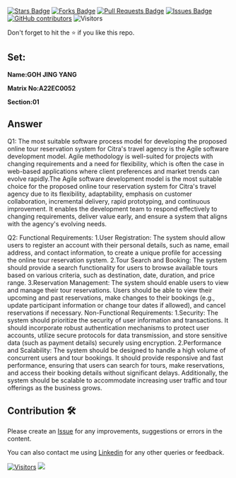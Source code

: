 <a href="https://github.com/drshahizan/learn-php/stargazers"><img src="https://img.shields.io/github/stars/drshahizan/learn-php" alt="Stars Badge"/></a>
<a href="https://github.com/drshahizan/learn-php/network/members"><img src="https://img.shields.io/github/forks/drshahizan/learn-php" alt="Forks Badge"/></a>
<a href="https://github.com/drshahizan/learn-php/pulls"><img src="https://img.shields.io/github/issues-pr/drshahizan/learn-php" alt="Pull Requests Badge"/></a>
<a href="https://github.com/drshahizan/learn-php/issues"><img src="https://img.shields.io/github/issues/drshahizan/learn-php" alt="Issues Badge"/></a>
<a href="https://github.com/drshahizan/learn-php/graphs/contributors"><img alt="GitHub contributors" src="https://img.shields.io/github/contributors/drshahizan/learn-php?color=2b9348"></a>
![Visitors](https://api.visitorbadge.io/api/visitors?path=https%3A%2F%2Fgithub.com%2Fdrshahizan%2Fsoftware-engineering&labelColor=%23d9e3f0&countColor=%23697689&style=flat)

Don't forget to hit the :star: if you like this repo.

## Set:

**Name:GOH JING YANG**

**Matrix No:A22EC0052**

**Section:01**

## Answer
Q1: The most suitable software process model for developing the proposed online tour reservation system for Citra's travel agency is the Agile software development model. Agile methodology is well-suited for projects with changing requirements and a need for flexibility, which is often the case in web-based applications where client preferences and market trends can evolve rapidly.The Agile software development model is the most suitable choice for the proposed online tour reservation system for Citra's travel agency due to its flexibility, adaptability, emphasis on customer collaboration, incremental delivery, rapid prototyping, and continuous improvement. It enables the development team to respond effectively to changing requirements, deliver value early, and ensure a system that aligns with the agency's evolving needs.

Q2: Functional Requirements:
1.User Registration: The system should allow users to register an account with their personal details, such as name, email address, and contact information, to create a unique profile for accessing the online tour reservation system.</d>
2.Tour Search and Booking: The system should provide a search functionality for users to browse available tours based on various criteria, such as destination, date, duration, and price range. </d>
3.Reservation Management: The system should enable users to view and manage their tour reservations. Users should be able to view their upcoming and past reservations, make changes to their bookings (e.g., update participant information or change tour dates if allowed), and cancel reservations if necessary.</d>
Non-Functional Requirements:
1.Security: The system should prioritize the security of user information and transactions. It should incorporate robust authentication mechanisms to protect user accounts, utilize secure protocols for data transmission, and store sensitive data (such as payment details) securely using encryption.</d>
2.Performance and Scalability: The system should be designed to handle a high volume of concurrent users and tour bookings. It should provide responsive and fast performance, ensuring that users can search for tours, make reservations, and access their booking details without significant delays. Additionally, the system should be scalable to accommodate increasing user traffic and tour offerings as the business grows.</d>

## Contribution 🛠️
Please create an [Issue](https://github.com/drshahizan/learn-php/issues) for any improvements, suggestions or errors in the content.

You can also contact me using [Linkedin](https://www.linkedin.com/in/drshahizan/) for any other queries or feedback.

[![Visitors](https://api.visitorbadge.io/api/visitors?path=https%3A%2F%2Fgithub.com%2Fdrshahizan&labelColor=%23697689&countColor=%23555555&style=plastic)](https://visitorbadge.io/status?path=https%3A%2F%2Fgithub.com%2Fdrshahizan)
![](https://hit.yhype.me/github/profile?user_id=81284918)

